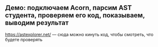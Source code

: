 ## Демо: подключаем Acorn, парсим AST студента, проверяем его код, показываем, выводим результат

https://astexplorer.net/ — сюда можно кинуть код, чтобы смотреть, что будете проверять
